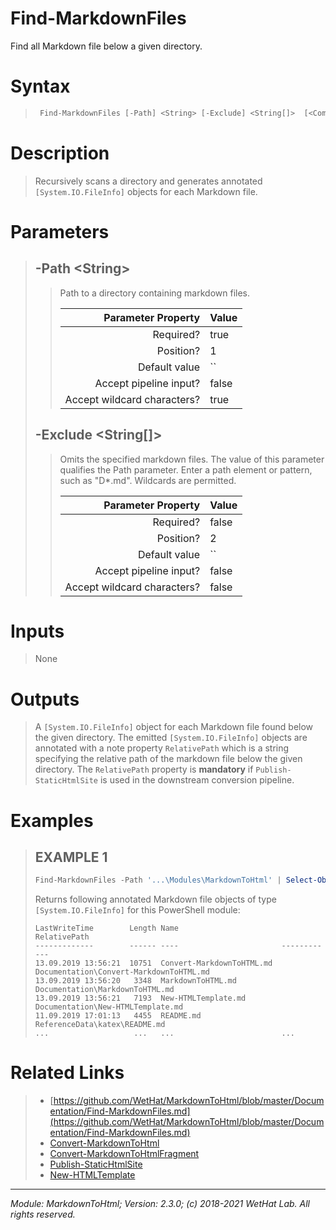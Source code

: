 ﻿# Find-MarkdownFiles

Find all Markdown file below a given directory.

# Syntax

<blockquote>

```PowerShell
 Find-MarkdownFiles [-Path] <String> [-Exclude] <String[]>  [<CommonParameters>] 
```


</blockquote>

# Description

<blockquote>

Recursively scans a directory and generates annotated `[System.IO.FileInfo]` objects
for each Markdown file.

</blockquote>

# Parameters

<blockquote>



## -Path \<String\>

<blockquote>

Path to a directory containing markdown files.

Parameter Property         | Value
--------------------------:|:----------
Required?                  | true
Position?                  | 1
Default value              | ``
Accept pipeline input?     | false
Accept wildcard characters?| true

</blockquote>
 

## -Exclude \<String[]\>

<blockquote>

Omits the specified markdown files. The value of this parameter qualifies the Path parameter. Enter a path element or
pattern, such as "D*.md". Wildcards are permitted.

Parameter Property         | Value
--------------------------:|:----------
Required?                  | false
Position?                  | 2
Default value              | ``
Accept pipeline input?     | false
Accept wildcard characters?| false

</blockquote>


</blockquote>


# Inputs

<blockquote>

None

</blockquote>

# Outputs

<blockquote>

A `[System.IO.FileInfo]` object for each Markdown file found below the given directory. The emitted
`[System.IO.FileInfo]` objects are annotated with a note property `RelativePath` which is a string
specifying the relative path of the markdown file below the given directory. The `RelativePath` property is
**mandatory** if `Publish-StaticHtmlSite` is used in the downstream conversion
pipeline.

</blockquote>

# Examples

<blockquote>


## EXAMPLE 1

```PowerShell
Find-MarkdownFiles -Path '...\Modules\MarkdownToHtml' | Select-Object -Property Mode,LastWriteTime,Length,Name,RelativePath | Format-Table
```

Returns following annotated Markdown file objects of type `[System.IO.FileInfo]` for this PowerShell module:

    LastWriteTime        Length Name                       RelativePath
    -------------        ------ ----                       ------------
    13.09.2019 13:56:21  10751  Convert-MarkdownToHTML.md  Documentation\Convert-MarkdownToHTML.md
    13.09.2019 13:56:20   3348  MarkdownToHTML.md          Documentation\MarkdownToHTML.md
    13.09.2019 13:56:21   7193  New-HTMLTemplate.md        Documentation\New-HTMLTemplate.md
    11.09.2019 17:01:13   4455  README.md                  ReferenceData\katex\README.md
    ...                   ...   ...                        ...

</blockquote>

# Related Links

<blockquote>


* [https://github.com/WetHat/MarkdownToHtml/blob/master/Documentation/Find-MarkdownFiles.md](https://github.com/WetHat/MarkdownToHtml/blob/master/Documentation/Find-MarkdownFiles.md) 
* [Convert-MarkdownToHtml](Convert-MarkdownToHtml.md) 
* [Convert-MarkdownToHtmlFragment](Convert-MarkdownToHtmlFragment.md) 
* [Publish-StaticHtmlSite](Publish-StaticHtmlSite.md) 
* [New-HTMLTemplate](New-HTMLTemplate.md)

</blockquote>

---

<cite>Module: MarkdownToHtml; Version: 2.3.0; (c) 2018-2021 WetHat Lab. All rights reserved.</cite>
